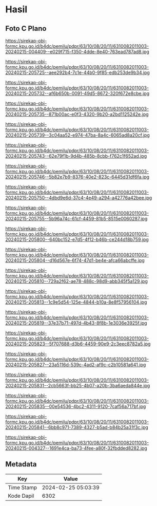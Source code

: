 # Hasil

## Foto C Plano

https://sirekap-obj-formc.kpu.go.id/b4dc/pemilu/pdpr/63/10/08/20/11/6310082011003-20240215-004409--e029f715-f350-4dde-8e40-763ead787ad8.jpg

https://sirekap-obj-formc.kpu.go.id/b4dc/pemilu/pdpr/63/10/08/20/11/6310082011003-20240215-205725--aee292b4-7c1e-44b0-9f85-edb253de9b34.jpg

https://sirekap-obj-formc.kpu.go.id/b4dc/pemilu/pdpr/63/10/08/20/11/6310082011003-20240215-205732--af6b650b-0091-49d5-8672-320f672e8cbe.jpg

https://sirekap-obj-formc.kpu.go.id/b4dc/pemilu/pdpr/63/10/08/20/11/6310082011003-20240215-205735--871b00ac-e0f3-4320-9b20-a2bd1125242e.jpg

https://sirekap-obj-formc.kpu.go.id/b4dc/pemilu/pdpr/63/10/08/20/11/6310082011003-20240215-205739--3c04aa52-e974-47ba-8a4c-6065ad8a20cf.jpg

https://sirekap-obj-formc.kpu.go.id/b4dc/pemilu/pdpr/63/10/08/20/11/6310082011003-20240215-205743--62e79f1b-9d4b-485b-8cbb-f762c1f652ad.jpg

https://sirekap-obj-formc.kpu.go.id/b4dc/pemilu/pdpr/63/10/08/20/11/6310082011003-20240215-205746--5b82e7b9-8376-40e2-823c-6445d31df6fa.jpg

https://sirekap-obj-formc.kpu.go.id/b4dc/pemilu/pdpr/63/10/08/20/11/6310082011003-20240215-205750--4dbd9e6d-37c4-4e49-a294-a42776a42bee.jpg

https://sirekap-obj-formc.kpu.go.id/b4dc/pemilu/pdpr/63/10/08/20/11/6310082011003-20240215-205755--5b96a74c-61cf-4459-81b5-8515e0060287.jpg

https://sirekap-obj-formc.kpu.go.id/b4dc/pemilu/pdpr/63/10/08/20/11/6310082011003-20240215-205800--640bc152-e7d5-4f12-b46b-ce244d18b759.jpg

https://sirekap-obj-formc.kpu.go.id/b4dc/pemilu/pdpr/63/10/08/20/11/6310082011003-20240215-205804--d16d567e-6f74-47d1-be4e-afca66abcffe.jpg

https://sirekap-obj-formc.kpu.go.id/b4dc/pemilu/pdpr/63/10/08/20/11/6310082011003-20240215-205810--729a2f62-ae78-488c-98d9-abb345f5a129.jpg

https://sirekap-obj-formc.kpu.go.id/b4dc/pemilu/pdpr/63/10/08/20/11/6310082011003-20240215-205813--1c9e5d54-125e-4844-b10a-8e8f57956104.jpg

https://sirekap-obj-formc.kpu.go.id/b4dc/pemilu/pdpr/63/10/08/20/11/6310082011003-20240215-205819--37e37b71-497d-4b43-8f8b-1e3036e3925f.jpg

https://sirekap-obj-formc.kpu.go.id/b4dc/pemilu/pdpr/63/10/08/20/11/6310082011003-20240215-205823--5f707688-d3b6-4459-90e9-2c3eec8782a5.jpg

https://sirekap-obj-formc.kpu.go.id/b4dc/pemilu/pdpr/63/10/08/20/11/6310082011003-20240215-205827--23a5116d-539c-4ad2-af9c-c2b10581a641.jpg

https://sirekap-obj-formc.kpu.go.id/b4dc/pemilu/pdpr/63/10/08/20/11/6310082011003-20240215-205831--2cb5663f-bb25-4b07-a20b-3ba6aeda844e.jpg

https://sirekap-obj-formc.kpu.go.id/b4dc/pemilu/pdpr/63/10/08/20/11/6310082011003-20240215-205835--00e54536-4bc2-4311-9120-7caf56a717bf.jpg

https://sirekap-obj-formc.kpu.go.id/b4dc/pemilu/pdpr/63/10/08/20/11/6310082011003-20240215-205841--6bb8c971-7389-4327-b5ad-b84b25a31f3c.jpg

https://sirekap-obj-formc.kpu.go.id/b4dc/pemilu/pdpr/63/10/08/20/11/6310082011003-20240215-004327--1691e4ca-ba73-4fee-a80f-32fbdded8282.jpg


## Metadata

| Key        | Value               |
| ---------- | ------------------- |
| Time Stamp | 2024-02-25 05:03:39 |
| Kode Dapil | 6302                |



